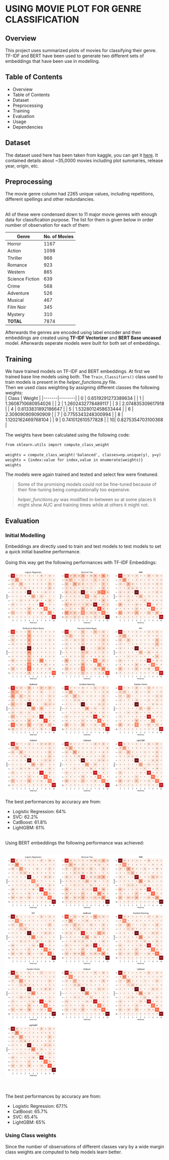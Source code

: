 # USING MOVIE PLOT FOR GENRE CLASSIFICATION
## Overview
This project uses summarized plots of movies for classifying their genre. TF-IDF and BERT have been used to generate two different sets of embeddings that have been use in modelling.

## Table of Contents
- Overview
- Table of Contents
- Dataset
- Preprocessing
- Training
- Evaluation
- Usage
- Dependencies

## Dataset
The dataset used here has been taken from kaggle, you can get it [here](https://www.kaggle.com/datasets/jrobischon/wikipedia-movie-plots). It contained details about ~35,0000 movies including plot summaries, release year, origin, etc.

## Preprocessing

The movie genre column had 2265 unique values, including repetitions, different spellings and other redundancies.<br><br>

All of these were condensed down to 11 major movie genres with enough data for classification purpose. The list for them is given below in order number of observation for each of them:<br>

| Genre | No. of Movies |
|-------|---------------|
| Horror | 1167 |
| Action | 1098 |
| Thriller | 966 |
| Romance | 923 |
| Western | 865 |
| Science Fiction | 639 |
| Crime | 568 |
| Adventure | 526 |
| Musical | 467 |
| Film Noir | 345 |
| Mystery | 310 |
| **TOTAL** | 7874 |

Afterwards the genres are encoded using label encoder and then embeddings are created using __TF-IDF Vectorizer__ and __BERT Base uncased__ model. Afterwards seperate models were built for both set of embeddings.

## Training

We have trained models on TF-IDF and BERT embeddings. At first we trained base line models using both. The `Train_Classifiers()` class used to train models is present in the *helper_functions.py* file.
<br>Then we used class weighting by assigning different classes the following weights:
<br>
| Class | Weight |
|-------|--------|
| 0 | 0.6519291273389634 |
| 1 | 1.3608710680954026 |
| 2 | 1.2602432778489117 |
| 3 | 2.074835309617918 |
| 4 | 0.6133831892186647 |
| 5 | 1.5328012458633444 |
| 6 | 2.309090909090909 |
| 7 | 0.7755343248300994 |
| 8 | 1.1202162469768104 |
| 9 | 0.741012610577828 |
| 10| 0.8275354703100368 |
<br>

The weights have been calculated using the following code:
```
from sklearn.utils import compute_class_weight

weights = compute_class_weight('balanced', classes=np.unique(y), y=y)
weights = {index:value for index,value in enumerate(weights)}
weights
```

The models were again trained and tested and select few were finetuned. 
> Some of the promising models could not be fine-tuned because of their fine-tuning being computationally too expensive.

> *helper_functions.py* was modified in-between so at some places it might show AUC and training times while at others it might not.

## Evaluation

### Initial Modelling

Embeddings are directly used to train and test models to test models to set a quick initial baseline performance. 
<br><br>
Going this way get the following performances with TF-IDF Embeddings:<br><br>
![Alt text](image.png)
<br>
<br>
The best performances by accuracy are from:<br>
- Logistic Regression: 64%
- SVC: 62.2% 
- CatBoost: 61.8%
- LightGBM: 61%

<br>
Using BERT embeddings the following performance was achieved:<br><br>

![Alt text](image-4.png)

<br><br>
The best performances by accuracy are from:<br>
- Logistic Regression: 67.1%
- CatBoost: 65.7%
- SVC: 65.4% 
- LightGBM: 65%

### Using Class weights

Since the number of observations of different classes vary by a wide margin class weights are computed to help models learn better.